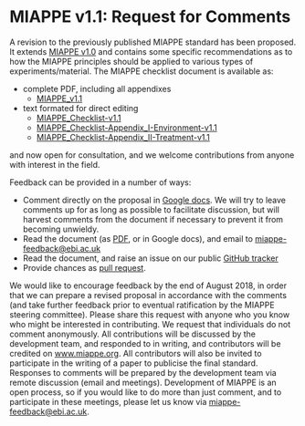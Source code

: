 # MIAPPE v1.1: Request for Comments

A revision to the previously published MIAPPE standard has been proposed. It extends [MIAPPE v1.0](https://github.com/MIAPPE/MIAPPE-checklist) and contains some specific recommendations as to how the MIAPPE principles should be applied to various types of experiments/material. The MIAPPE checklist document is available as:

- complete PDF, including all appendixes
	- [MIAPPE_v1.1](MIAPPE_v1.1.pdf?raw=true)
- text formated for direct editing
	- [MIAPPE_Checklist-v1.1](MIAPPE_Checklist-v1.1.tsv)
	- [MIAPPE_Checklist-Appendix_I-Environment-v1.1](MIAPPE_Checklist-Appendix_I-Environment-v1.1.tsv)
	- [MIAPPE_Checklist-Appendix_II-Treatment-v1.1](MIAPPE_Checklist-Appendix_II-Treatment-v1.1.tsv)

and now open for consultation, and we welcome contributions from anyone with interest in the field. 

Feedback can be provided in a number of ways:

- Comment directly on the proposal in [Google docs](https://docs.google.com/document/d/1071CknesZEh8xeGyA1gK1HP3LFPaZ5gpsEW0v8KqzPk/edit#heading=h.gjdgxs).  We will try to leave comments up for as long as possible to facilitate discussion, but will harvest comments from the document if necessary to prevent it from becoming unwieldy.
- Read the document (as [PDF](https://github.com/langeipk/MIAPPE-checklist/blob/v1.1-rfc/MIAPPE_v1.1_rfc1_proposal.pdf), or in Google docs), and email to miappe-feedback@ebi.ac.uk
- Read the document, and raise an issue on our public [GitHub tracker](https://github.com/MIAPPE/MIAPPE-checklist/issues)
- Provide chances as [pull request](https://help.github.com/articles/about-pull-requests/).

We would like to encourage feedback by the end of August 2018, in order that we can prepare a revised proposal in accordance with the comments (and take further feedback prior to eventual ratification by the MIAPPE steering committee). 
Please share this request with anyone who you know who might be interested in contributing. We request that individuals do not comment anonymously. All contributions will be discussed by the development team, and responded to in writing, and contributors will be credited on www.miappe.org.  All contributors will also be invited to participate in the writing of a paper to publicise the final standard.
Responses to comments will be prepared by the development team via remote discussion (email and meetings). Development of MIAPPE is an open process, so if you would like to do more than just comment, and to participate in these meetings, please let us know via miappe-feedback@ebi.ac.uk.

